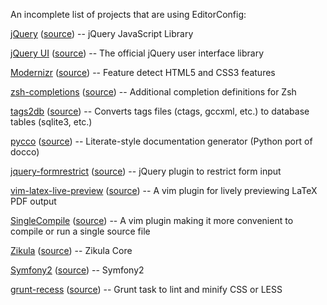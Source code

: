 An incomplete list of projects that are using EditorConfig:

[jQuery](http://jquery.com/) ([source](https://github.com/jquery/jquery)) -- jQuery JavaScript Library

[jQuery UI](http://jqueryui.com/) ([source](https://github.com/jquery/jquery-ui)) -- The official jQuery user interface library

[Modernizr](http://modernizr.com/) ([source](https://github.com/Modernizr/Modernizr)) -- Feature detect HTML5 and CSS3 features

[zsh-completions](http://github.com/zsh-users/zsh-completions#readme) ([source](http://github.com/zsh-users/zsh-completions)) -- Additional completion definitions for Zsh

[tags2db](http://xuhdev.github.com/tags2db) ([source](https://github.com/xuhdev/tags2db)) -- Converts tags files (ctags, gccxml, etc.) to database
tables (sqlite3, etc.)

[pycco](http://fitzgen.github.com/pycco/) ([source](https://github.com/fitzgen/pycco)) -- Literate-style documentation generator (Python port of docco)

[jquery-formrestrict](http://treyhunner.com/jquery-formrestrict/) ([source](https://github.com/treyhunner/jquery-formrestrict)) -- jQuery plugin to restrict form input

[vim-latex-live-preview](https://github.com/xuhdev/vim-latex-live-preview#readme) ([source](https://github.com/xuhdev/vim-latex-live-preview)) -- A vim plugin for lively previewing LaTeX PDF output

[SingleCompile](http://www.vim.org/scripts/script.php?script_id=3115) ([source](https://github.com/xuhdev/SingleCompile)) -- A vim plugin making it more convenient to compile or run a single source file

[Zikula](http://zikula.org/) ([source](https://github.com/zikula/core)) -- Zikula Core

[Symfony2](http://symfony.com/) ([source](https://github.com/symfony/symfony)) -- Symfony2

[grunt-recess](https://github.com/sindresorhus/grunt-recess#readme) ([source](https://github.com/sindresorhus/grunt-recess)) -- Grunt task to lint and minify CSS or LESS